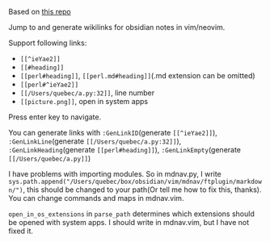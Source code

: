 Based on [this repo](https://github.com/chmp/mdnav)

Jump to and generate wikilinks for obsidian notes in vim/neovim.

Support following links:
- `[[^ieYae2]]`
- `[[#heading]]`
- `[[perl#heading]]`, `[[perl.md#heading]]`(.md extension can be omitted)
- `[[perl#^ieYae2]]`
- `[[/Users/quebec/a.py:32]]`, line number
- `[[picture.png]]`, open in system apps

Press enter key to navigate.

You can generate links with `:GenLinkID`(generate `[[^ieYae2]]`), `:GenLinkLine`(generate  `[[/Users/quebec/a.py:32]]`), `:GenLinkHeading`(generate `[[perl#heading]]`), `:GenLinkEmpty`(generate `[[/Users/quebec/a.py]]`)

I have problems with importing modules. So in mdnav.py, I write `sys.path.append("/Users/quebec/box/obsidian/vim/mdnav/ftplugin/markdown/")`, this should be changed to your path(Or tell me how to fix this, thanks).
You can change commands and maps in mdnav.vim.

`open_in_os_extensions` in `parse_path` determines which extensions should be opened with system apps. I should write in mdnav.vim, but I have not fixed it.

